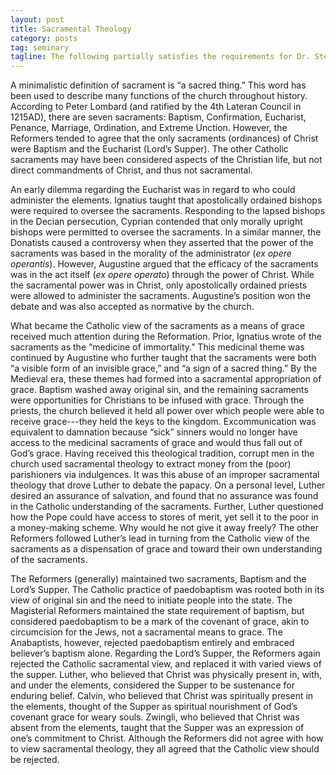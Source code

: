 ```yaml
---
layout: post
title: Sacramental Theology
category: posts
tag: seminary
tagline: The following partially satisfies the requirements for Dr. Stephen Eccher's Christian Theology III class at Southeastern Baptist Theological Seminary.
---
```


A minimalistic definition of sacrament is “a sacred thing.” This word has been used to describe many functions of the church throughout history. According to Peter Lombard (and ratified by the 4th Lateran Council in 1215AD), there are seven sacraments: Baptism, Confirmation, Eucharist, Penance, Marriage, Ordination, and Extreme Unction. However, the Reformers tended to agree that the only sacraments (ordinances) of Christ were Baptism and the Eucharist (Lord’s Supper). The other Catholic sacraments may have been considered aspects of the Christian life, but not direct commandments of Christ, and thus not sacramental. 

An early dilemma regarding the Eucharist was in regard to who could administer the elements. Ignatius taught that apostolically ordained bishops were required to oversee the sacraments. Responding to the lapsed bishops in the Decian persecution, Cyprian contended that only morally upright bishops were permitted to oversee the sacraments. In a similar manner, the Donatists caused a controversy when they asserted that the power of the sacraments was based in the morality of the administrator (*ex opere operantis*). However, Augustine argued that the efficacy of the sacraments was in the act itself (*ex opere operato*) through the power of Christ. While the sacramental power was in Christ, only apostolically ordained priests were allowed to administer the sacraments. Augustine’s position won the debate and was also accepted as normative by the church.

What became the Catholic view of the sacraments as a means of grace received much attention during the Reformation. Prior, Ignatius wrote of the sacraments as the “medicine of immortality.” This medicinal theme was continued by Augustine who further taught that the sacraments were both “a visible form of an invisible grace,” and “a sign of a sacred thing.” By the Medieval era, these themes had formed into a sacramental appropriation of grace. Baptism washed away original sin, and the remaining sacraments were opportunities for Christians to be infused with grace. Through the priests, the church believed it held all power over which people were able to receive grace---they held the keys to the kingdom. Excommunication was equivalent to damnation because “sick” sinners would no longer have access to the medicinal sacraments of grace and would thus fall out of God’s grace. Having received this theological tradition, corrupt men in the church used sacramental theology to extract money from the (poor) parishioners via indulgences. It was this abuse of an improper sacramental theology that drove Luther to debate the papacy. On a personal level, Luther desired an assurance of salvation, and found that no assurance was found in the Catholic understanding of the sacraments. Further, Luther questioned how the Pope could have access to stores of merit, yet sell it to the poor in a money-making scheme. Why would he not give it away freely? The other Reformers followed Luther’s lead in turning from the Catholic view of the sacraments as a dispensation of grace and toward their own understanding of the sacraments.

The Reformers (generally) maintained two sacraments, Baptism and the Lord’s Supper. The Catholic practice of paedobaptism was rooted both in its view of original sin and the need to initiate people into the state. The Magisterial Reformers maintained the state requirement of baptism, but considered paedobaptism to be a mark of the covenant of grace, akin to circumcision for the Jews, not a sacramental means to grace. The Anabaptists, however, rejected paedobaptism entirely and embraced believer’s baptism alone. Regarding the Lord’s Supper, the Reformers again rejected the Catholic sacramental view, and replaced it with varied views of the supper. Luther, who believed that Christ was physically present in, with, and under the elements, considered the Supper to be sustenance for enduring belief. Calvin, who believed that Christ was spiritually present in the elements, thought of the Supper as spiritual nourishment of God’s covenant grace for weary souls. Zwingli, who believed that Christ was absent from the elements, taught that the Supper was an expression of one’s commitment to Christ. Although the Reformers did not agree with how to view sacramental theology, they all agreed that the Catholic view should be rejected.
